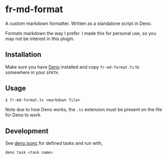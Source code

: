 # fr-md-format

A custom markdown formatter. Written as a standalone script in Deno.

Formats markdown the way I prefer. I made this for personal use, so you may not
be interest in this plugin.


## Installation

Make sure you have [Deno][deno-url] installed and copy `fr-md-format.ts` to
somewhere in your `$PATH`.

[deno-url]: https://deno.com/runtime


## Usage

```txt
$ fr-md-format.ts <markdown file>
```

Note due to how Deno works, the `.ts` extension must be present on the file for
Deno to work.


## Development

See [deno.jsonc](./deno.jsonc) for defined tasks and run with,

```
deno task <task name>
```

